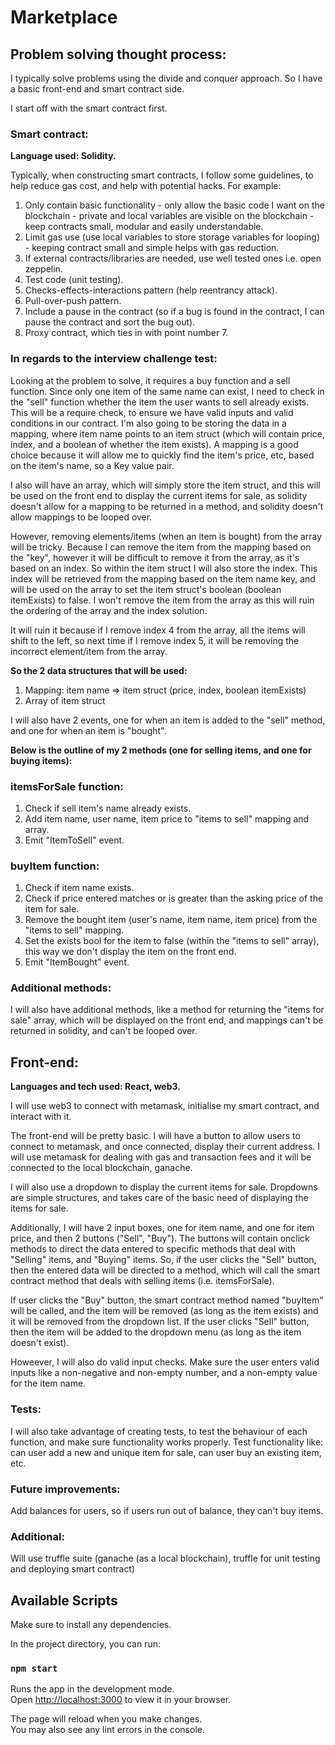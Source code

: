 # Marketplace

## Problem solving thought process:

I typically solve problems using the divide and conquer approach. So I have a basic front-end and smart contract side.

I start off with the smart contract first.

### Smart contract:

**Language used: Solidity.**

Typically, when constructing smart contracts, I follow some guidelines, to help reduce gas cost, and help with potential hacks. For example:

1. Only contain basic functionality - only allow the basic code I want on the blockchain - private and local variables are visible on the blockchain - keep contracts small, modular and easily understandable.
2. Limit gas use (use local variables to store storage variables for looping) - keeping contract small and simple helps with gas reduction.
3. If external contracts/libraries are needed, use well tested ones i.e. open zeppelin.
4. Test code (unit testing).
5. Checks-effects-interactions pattern (help reentrancy attack).
6. Pull-over-push pattern.
7. Include a pause in the contract (so if a bug is found in the contract, I can pause the contract and sort the bug out).
8. Proxy contract, which ties in with point number 7.

### In regards to the interview challenge test:

Looking at the problem to solve, it requires a buy function and a sell function. Since only one item of the same name can exist, I need to check in the "sell" function whether the item the user wants to sell already exists. This will be a require check, to ensure we have valid inputs and valid conditions in our contract. I'm also going to be storing the data in a mapping, where item name points to an item struct (which will contain price, index, and a boolean of whether the item exists). A mapping is a good choice because it will allow me to quickly find the item's price, etc, based on the item's name, so a Key value pair.

I also will have an array, which will simply store the item struct, and this will be used on the front end to display the current items for sale, as solidity doesn't allow for a mapping to be returned in a method, and solidity doesn't allow mappings to be looped over.

However, removing elements/items (when an item is bought) from the array will be tricky. Because I can remove the item from the mapping based on the "key", however it will be difficult to remove it from the array, as it's based on an index. So within the item struct I will also store the index. This index will be retrieved from the mapping based on the item name key, and will be used on the array to set the item struct's boolean (boolean itemExists) to false. I won't remove the item from the array as this will ruin the ordering of the array and the index solution.

It will ruin it because if I remove index 4 from the array, all the items will shift to the left, so next time if I remove index 5, it will be removing the incorrect element/item from the array.

**So the 2 data structures that will be used:**

1. Mapping: item name => item struct (price, index, boolean itemExists)
2. Array of item struct

I will also have 2 events, one for when an item is added to the "sell" method, and one for when an item is "bought".

**Below is the outline of my 2 methods (one for selling items, and one for buying items):**

### itemsForSale function:

1. Check if sell item's name already exists.
2. Add item name, user name, item price to "items to sell" mapping and array.
3. Emit "ItemToSell" event.

### buyItem function:

1. Check if item name exists.
2. Check if price entered matches or is greater than the asking price of the item for sale.
3. Remove the bought item (user's name, item name, item price) from the "items to sell" mapping.
4. Set the exists bool for the item to false (within the "items to sell" array), this way we don't display the item on the front end.
5. Emit "ItemBought" event.

### Additional methods:

I will also have additional methods, like a method for returning the "items for sale" array, which will be displayed on the front end, and mappings can't be returned in solidity, and can't be looped over.

## Front-end:

**Languages and tech used: React, web3.**

I will use web3 to connect with metamask, initialise my smart contract, and interact with it.

The front-end will be pretty basic. I will have a button to allow users to connect to metamask, and once connected, display their current address. I will use metamask for dealing with gas and transaction fees and it will be connected to the local blockchain, ganache.

I will also use a dropdown to display the current items for sale. Dropdowns are simple structures, and takes care of the basic need of displaying the items for sale.

Additionally, I will have 2 input boxes, one for item name, and one for item price, and then 2 buttons ("Sell", "Buy"). The buttons will contain onclick methods to direct the data entered to specific methods that deal with "Selling" items, and "Buying" items. So, if the user clicks the "Sell" button, then the entered data will be directed to a method, which will call the smart contract method that deals with selling items (i.e. itemsForSale).

If user clicks the "Buy" button, the smart contract method named "buyItem" will be called, and the item will be removed (as long as the item exists) and it will be removed from the dropdown list. If the user clicks "Sell" button, then the item will be added to the dropdown menu (as long as the item doesn't exist).

Howeever, I will also do valid input checks. Make sure the user enters valid inputs like a non-negative and non-empty number, and a non-empty value for the item name.

### Tests:

I will also take advantage of creating tests, to test the behaviour of each function, and make sure functionality works properly. Test functionality like: can user add a new and unique item for sale, can user buy an existing item, etc.

### Future improvements:

Add balances for users, so if users run out of balance, they can't buy items.

### Additional:

Will use truffle suite (ganache (as a local blockchain), truffle for unit testing and deploying smart contract)

## Available Scripts

Make sure to install any dependencies.

In the project directory, you can run:

### `npm start`

Runs the app in the development mode.\
Open [http://localhost:3000](http://localhost:3000) to view it in your browser.

The page will reload when you make changes.\
You may also see any lint errors in the console.
